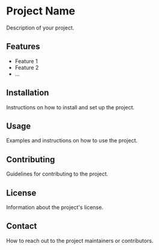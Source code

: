 # Project Name

Description of your project.

## Features

- Feature 1
- Feature 2
- ...

## Installation

Instructions on how to install and set up the project.

## Usage

Examples and instructions on how to use the project.

## Contributing

Guidelines for contributing to the project.

## License

Information about the project's license.

## Contact

How to reach out to the project maintainers or contributors.
